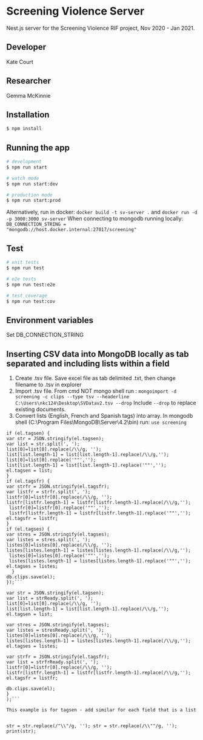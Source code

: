 # Screening Violence Server

Nest.js server for the Screening Violence RIF project, Nov 2020 - Jan 2021.

## Developer
Kate Court

## Researcher
Gemma McKinnie

## Installation

```bash
$ npm install
```

## Running the app

```bash
# development
$ npm run start

# watch mode
$ npm run start:dev

# production mode
$ npm run start:prod
```
Alternatively, run in docker: ```docker build -t sv-server .``` and ```docker run -d -p 3000:3000 sv-server```
When connecting to mongodb running locally: ```DB_CONNECTION_STRING = "mongodb://host.docker.internal:27017/screening"```


## Test

```bash
# unit tests
$ npm run test

# e2e tests
$ npm run test:e2e

# test coverage
$ npm run test:cov
```

## Environment variables
Set DB_CONNECTION_STRING

## Inserting CSV data into MongoDB locally as tab separated and including lists within a field
1. Create .tsv file. Save excel file as tab delimited .txt, then change filename to .tsv in explorer
2. Import .tsv file. From cmd NOT mongo shell run : `mongoimport -d screening -c clips --type tsv --headerline C:\Users\nkc124\Desktop\SVDatav2.tsv --drop` Include `--drop` to replace existing documents.
3. Convert lists (English, French and Spanish tags) into array. In mongodb shell (C:\Program Files\MongoDB\Server\4.2\bin) run: 
```use screening```

```db.clips.find().forEach(function (el) {
if (el.tagsen) { 
var str = JSON.stringify(el.tagsen); 
var list = str.split(', '); 
list[0]=list[0].replace(/\\/g, ''); 
list[list.length-1] = list[list.length-1].replace(/\\/g,'');
list[0]=list[0].replace('""',''); 
list[list.length-1] = list[list.length-1].replace('""',''); 
el.tagsen = list;
} 
if (el.tagsfr) { 
var strfr = JSON.stringify(el.tagsfr); 
var listfr = strfr.split(', '); 
listfr[0]=listfr[0].replace(/\\/g, ''); 
listfr[listfr.length-1] = listfr[listfr.length-1].replace(/\\/g,'');
 listfr[0]=listfr[0].replace('""',''); 
 listfr[listfr.length-1] = listfr[listfr.length-1].replace('""',''); 
el.tagsfr = listfr;
}
if (el.tagses) { 
var stres = JSON.stringify(el.tagses); 
var listes = stres.split(', '); 
listes[0]=listes[0].replace(/\\/g, ''); 
listes[listes.length-1] = listes[listes.length-1].replace(/\\/g,'');
 listes[0]=listes[0].replace('""',''); 
 listes[listes.length-1] = listes[listes.length-1].replace('""',''); 
el.tagses = listes; 
  }
db.clips.save(el);
});```

```









```db.clips.find().forEach(function (el) { 
var str = JSON.stringify(el.tagsen);  
var list = strReady.split(', '); 
list[0]=list[0].replace(/\\/g, ''); 
list[list.length-1] = list[list.length-1].replace(/\\/g,'');  
el.tagsen = list;

var stres = JSON.stringify(el.tagses);  
var listes = stresReady.split(', '); 
listes[0]=listes[0].replace(/\\/g, ''); 
listes[listes.length-1] = listes[listes.length-1].replace(/\\/g,'');  
el.tagses = listes;

var strfr = JSON.stringify(el.tagsfr);  
var list = strfrReady.split(', '); 
listfr[0]=listfr[0].replace(/\\/g, ''); 
listfr[listfr.length-1] = listfr[listfr.length-1].replace(/\\/g,'');  
el.tagsfr = listfr;
  
db.clips.save(el);
}
);```

This example is for tagsen - add similar for each field that is a list


str = str.replace(/"\\"/g, ''); str = str.replace(/\\""/g, ''); print(str);


